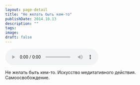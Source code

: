 ```yaml
---
layout: page-detail
title: "Не желать быть кем-то"
publishDate: 2014.10.13
description: ""
tags:
image:
draft: false
---
```


<audio title="2014.10.13 - Не желать быть кем-то.mp3" src="/upload/iblock/55d/55d1535465eb8ad22e10163bec9237ec.mp3" controls=""></audio>

 Не желать быть кем-то. Искусство медитативного действия. Самоосвобождение. 

  
